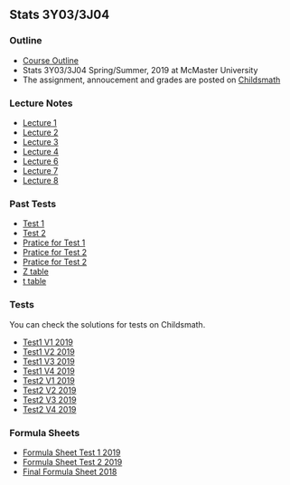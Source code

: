 ## Stats 3Y03/3J04    

### Outline
* [Course Outline](https://muu24.github.io/Stats3Y3J_2019/Course_Outline_3y2019.pdf)
* Stats 3Y03/3J04 Spring/Summer, 2019 at McMaster University
* The assignment, annoucement and grades are posted on [Childsmath](https://www.childsmath.ca/childsa/forms/main_login.php)

### Lecture Notes
* [Lecture 1](https://muu24.github.io/Stats3Y3J_2019/Lecture1.pdf)
* [Lecture 2](https://muu24.github.io/Stats3Y3J_2019/Lecture2.pdf)
* [Lecture 3](https://muu24.github.io/Stats3Y3J_2019/Lecture3.pdf)
* [Lecture 4](https://muu24.github.io/Stats3Y3J_2019/Lecture4.pdf)
* [Lecture 6](https://muu24.github.io/Stats3Y3J_2019/Lecture6.pdf)
* [Lecture 7](https://muu24.github.io/Stats3Y3J_2019/Lecture7.pdf)
* [Lecture 8](https://muu24.github.io/Stats3Y3J_2019/Lecture8.pdf)

### Past Tests
* [Test 1](https://muu24.github.io/Stats3Y3J_2019/Test1.pdf)
* [Test 2](https://muu24.github.io/Stats3Y3J_2019/Test2_V1.pdf)
* [Pratice for Test 1](https://muu24.github.io/Stats3Y3J_2019/Sample_Test1.pdf)
* [Pratice for Test 2](https://muu24.github.io/Stats3Y3J_2019/Sample_Test_2.pdf)
* [Pratice for Test 2](https://muu24.github.io/Stats3Y3J_2019/Sample_test_part_3.pdf)
* [Z table](https://muu24.github.io/Stats3Y3J_2019/Ztable.pdf)
* [t table](https://muu24.github.io/Stats3Y3J_2019/ttable.pdf)

### Tests

You can check the solutions for tests on Childsmath.

* [Test1 V1 2019](https://muu24.github.io/Stats3Y3J_2019/Test1_v1.pdf)
* [Test1 V2 2019](https://muu24.github.io/Stats3Y3J_2019/Test1_v2.pdf)
* [Test1 V3 2019](https://muu24.github.io/Stats3Y3J_2019/Test1_v3.pdf)
* [Test1 V4 2019](https://muu24.github.io/Stats3Y3J_2019/Test1_v4.pdf)
* [Test2 V1 2019](https://muu24.github.io/Stats3Y3J_2019/Test2_v1.pdf)
* [Test2 V2 2019](https://muu24.github.io/Stats3Y3J_2019/Test2_v2.pdf)
* [Test2 V3 2019](https://muu24.github.io/Stats3Y3J_2019/Test2_v3.pdf)
* [Test2 V4 2019](https://muu24.github.io/Stats3Y3J_2019/Test2_v4.pdf)

### Formula Sheets

* [Formula Sheet Test 1 2019](https://muu24.github.io/Stats3Y3J_2019/Test1_formula_sheet.pdf)
* [Formula Sheet Test 2 2019](https://muu24.github.io/Stats3Y3J_2019/Test2_formulasheet.pdf)
* [Final Formula Sheet 2018](https://muu24.github.io/Stats3Y03_Summer_2018/notes/final_formula_sheet.pdf)
